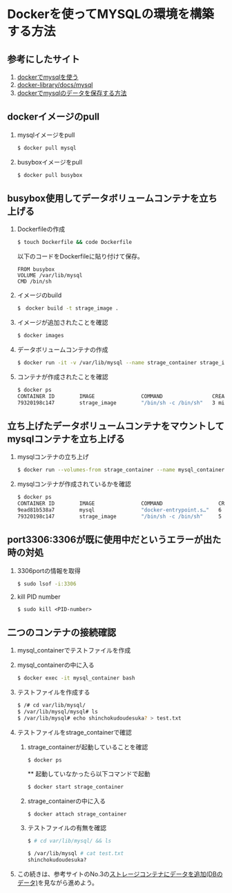 # Dockerを使ってMYSQLの環境を構築する方法
## 参考にしたサイト
1. [dockerでmysqlを使う](https://qiita.com/astrsk_hori/items/e3d6c237d68be1a6f548)
1. [docker-library/docs/mysql](https://github.com/docker-library/docs/tree/master/mysql)
1. [dockerでmysqlのデータを保存する方法](https://qiita.com/TakashiOshikawa/items/11316ffd2146b36b0d7d)

## dockerイメージのpull
1. mysqlイメージをpull
    ```bash
    $ docker pull mysql
    ```

1. busyboxイメージをpull
    ```bash
    $ docker pull busybox
    ```

## busybox使用してデータボリュームコンテナを立ち上げる
1. Dockerfileの作成
    ```bash
    $ touch Dockerfile && code Dockerfile
    ```

    以下のコードをDockerfileに貼り付けて保存。
    ```
    FROM busybox
    VOLUME /var/lib/mysql
    CMD /bin/sh
    ```

1. イメージのbuild
    ```bash
    $　docker build -t strage_image .
    ```

1. イメージが追加されたことを確認
    ```bash
    $ docker images
    ```

1. データボリュームコンテナの作成
    ```bash
    $ docker run -it -v /var/lib/mysql --name strage_container strage_image
    ```

1. コンテナが作成されたことを確認
    ```bash
    $ docker ps
    CONTAINER ID        IMAGE               COMMAND                CREATED             STATUS              PORTS               NAMES
    79320198c147        strage_image        "/bin/sh -c /bin/sh"   3 minutes ago       Up 16 seconds                           strage_container
    ```

## 立ち上げたデータボリュームコンテナをマウントしてmysqlコンテナを立ち上げる
1. mysqlコンテナの立ち上げ
    ```bash
    $ docker run --volumes-from strage_container --name mysql_container -e MYSQL_ROOT_PASSWORD=mysql -d -p 3306:3306 mysql
    ```

1. mysqlコンテナが作成されているかを確認
    ```bash
    $ docker ps
    CONTAINER ID        IMAGE               COMMAND                  CREATED             STATUS              PORTS                               NAMES
    9ead81b538a7        mysql               "docker-entrypoint.s…"   6 seconds ago       Up 4 seconds        0.0.0.0:3306->3306/tcp, 33060/tcp   mysql_container
    79320198c147        strage_image        "/bin/sh -c /bin/sh"     5 minutes ago       Up 2 minutes                                            strage_container
    ```

## port3306:3306が既に使用中だというエラーが出た時の対処
1. 3306portの情報を取得
    ```bash
    $ sudo lsof -i:3306
    ```

1. kill PID number
    ```
    $ sudo kill <PID-number>
    ```

## 二つのコンテナの接続確認
1. mysql_containerでテストファイルを作成

  1. mysql_containerの中に入る
      ```bash
      $ docker exec -it mysql_container bash
      ```

  1. テストファイルを作成する
      ```bash
      $ /# cd var/lib/mysql/
      $ /var/lib/mysql/mysql# ls
      $ /var/lib/mysql# echo shinchokudoudesuka? > test.txt
      ```

1. テストファイルをstrage_containerで確認

    1. strage_containerが起動していることを確認
        ```
        $ docker ps
        ```
        ** 起動していなかったら以下コマンドで起動  
          ```bash    
          $ docker start strage_container
          ```

    1. strage_containerの中に入る
        ```bash
        $ docker attach strage_container
        ```

    1. テストファイルの有無を確認
        ```bash
        $ # cd var/lib/mysql/ && ls

        $ /var/lib/mysql # cat test.txt
        shinchokudoudesuka?
        ```
1. この続きは、参考サイトのNo.3の[ストレージコンテナにデータを追加(DBのデータ)](https://qiita.com/TakashiOshikawa/items/11316ffd2146b36b0d7d)を見ながら進めよう。